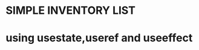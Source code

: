 <h1 style="color🍏">SIMPLE INVENTORY LIST</h1>
<h1 style="color🍏">using usestate,useref and useeffect</h1>
